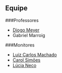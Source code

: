 
## Equipe

###Professores

- <a href='ma&#105;lto&#58;&#100;io&#37;6&#55;&#37;&#54;&#70;&#37;40&#105;b&#37;2Eus&#112;&#46;b&#114;'>Diogo Meyer</a>
- Gabriel Marroig

###Monitores

- <a href='mailto:lc.machado.oliveira@gmail.com'>Luiz Carlos Machado</a>
- <A HREF="mailto:carol.simoes16@gmail.com">Carol Simões</A>
- <a href='mailto:lucia.neco@hotmail.com'>Lúcia Neco</a>

